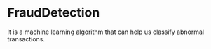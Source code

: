 # FraudDetection
It is a machine learning algorithm that can help us classify abnormal transactions.
